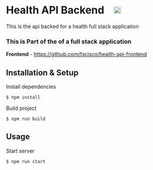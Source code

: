 # Health API Backend &nbsp;&nbsp;&nbsp;<a href="https://www.buymeacoffee.com/fxcisco"><img src="https://img.buymeacoffee.com/button-api/?text=Coffee Me&emoji=&slug=fxcisco&button_colour=643911&font_colour=ffffff&font_family=Lato&outline_colour=000000&coffee_colour=FFDD00" height="20"></a>

This is the api backed for a health full stack application

### This is Part of the of a full stack application
**Frontend** - https://github.com/fxcisco/health-api-frontend


## Installation & Setup

Install dependencies

    $ npm install

Build project

    $ npm run build

## Usage

Start server

    $ npm run start
